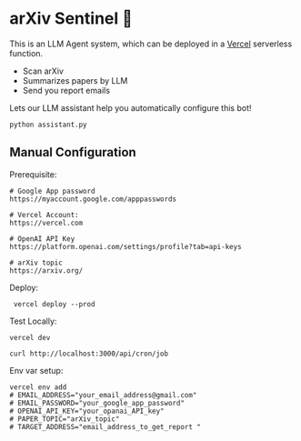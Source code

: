 # arXiv Sentinel 🤖
This is an LLM Agent system, which can be deployed in a [Vercel](https://vercel.com/) serverless function. 
- Scan arXiv
- Summarizes papers by LLM
- Send you report emails


Lets our LLM assistant help you automatically configure this bot!
```shell
python assistant.py
```

## Manual Configuration
Prerequisite:
```shell
# Google App password
https://myaccount.google.com/apppasswords

# Vercel Account:
https://vercel.com

# OpenAI API Key
https://platform.openai.com/settings/profile?tab=api-keys

# arXiv topic
https://arxiv.org/

```

Deploy:
```shell
 vercel deploy --prod
```

Test Locally:
```shell
vercel dev

curl http://localhost:3000/api/cron/job
```

Env var setup:
```shell
vercel env add
# EMAIL_ADDRESS="your_email_address@gmail.com"
# EMAIL_PASSWORD="your_google_app_password"
# OPENAI_API_KEY="your_opanai_API_key"
# PAPER_TOPIC="arXiv_topic"
# TARGET_ADDRESS="email_address_to_get_report "

```